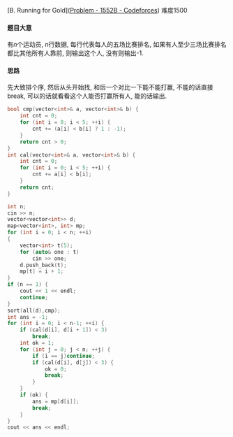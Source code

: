 [B. Running for Gold]([Problem - 1552B - Codeforces](https://codeforces.com/problemset/problem/1552/B)) 难度1500

#### 题目大意

有$n$个运动员, $n$行数据, 每行代表每人的五场比赛排名, 如果有人至少三场比赛排名都比其他所有人靠前, 则输出这个人, 没有则输出-1.

#### 思路

 先大致排个序, 然后从头开始找, 和后一个对比一下能不能打赢, 不能的话直接break, 可以的话就看看这个人能否打赢所有人, 能的话输出.

```c++
bool cmp(vector<int>& a, vector<int>& b) {
    int cnt = 0;
    for (int i = 0; i < 5; ++i) {
        cnt += (a[i] < b[i] ? 1 : -1);
    }
    return cnt > 0;
}
int cal(vector<int>& a, vector<int>& b) {
    int cnt = 0;
    for (int i = 0; i < 5; ++i) {
        cnt += a[i] < b[i];
    }
    return cnt;
}

int n;
cin >> n;
vector<vector<int>> d;
map<vector<int>, int> mp;
for (int i = 0; i < n; ++i)
{
    vector<int> t(5);
    for (auto& one : t)
        cin >> one;
    d.push_back(t);
    mp[t] = i + 1;
}
if (n == 1) {
    cout << 1 << endl;
    continue;
}
sort(all(d),cmp);
int ans = -1;
for (int i = 0; i < n-1; ++i) {
    if (cal(d[i], d[i + 1]) < 3)
        break;
    int ok = 1;
    for (int j = 0; j < n; ++j) {
        if (i == j)continue;
        if (cal(d[i], d[j]) < 3) {
            ok = 0;
            break;
        }
    }
    if (ok) {
        ans = mp[d[i]];
        break;
    }
}
cout << ans << endl;
```



